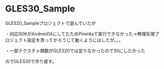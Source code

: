 # GLES30_Sample
GLES20_Sampleプロジェクトで遊んでいたが

・対応SDKがAndroid14にしてたためPixel4aで実行できなかった→無理矢理プロジェクト設定を弄ってかろうじて動くようにはしたが。。。

・一部テクスチャ関数がGLES20では足りなかったので30にしたかった

のでGLES30で作り直す。
